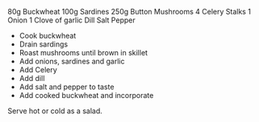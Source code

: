 80g Buckwheat
100g Sardines
250g Button Mushrooms
4 Celery Stalks
1 Onion
1 Clove of garlic
Dill
Salt
Pepper

* Cook buckwheat
* Drain sardings
* Roast mushrooms until brown in skillet
* Add onions, sardines and garlic
* Add Celery
* Add dill
* Add salt and pepper to taste
* Add cooked buckwheat and incorporate

Serve hot or cold as a salad.
